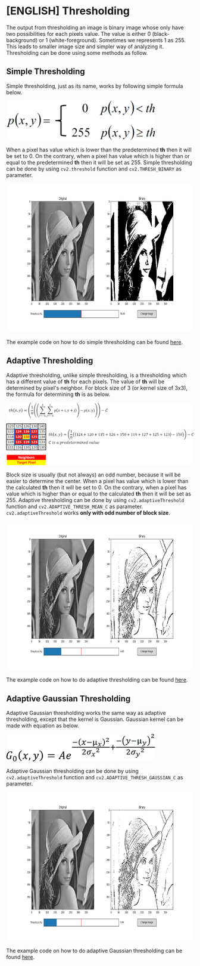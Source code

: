 # [ENGLISH] Thresholding

The output from thresholding an image is binary image whose only have two possibilities for each pixels value. The value is either 0 (black-background) or 1 (white-foreground). Sometimes we represents 1 as 255. This leads to smaller image size and simpler way of analyzing it. Thresholding can be done using some methods as follow.

## Simple Thresholding
Simple thresholding, just as its name, works by following simple formula below.

<img src="/images/simpleThresholdingFormula.png" width="400">

When a pixel has value which is lower than the predetermined **th** then it will be set to 0. On the contrary, when a pixel has value which is higher than or equal to the predetermined **th** then it will be set as 255. Simple thresholding can be done by using ```cv2.threshold``` function and ```cv2.THRESH_BINARY``` as parameter.

<img src="/images/simpleThresholding.png" height="400">

The example code on how to do simple thresholding can be found [here](/08_Image_Processing/Thresholding/simpleThresholding).

## Adaptive Thresholding
Adaptive thresholding, unlike simple thresholding, is a thresholding which has a different value of **th** for each pixels. The value of **th** will be determined by pixel's neighbor. For block size of 3 (or kernel size of 3x3), the formula for determining **th** is as below.

<img src="/images/adaptThresholdingFormula.png" width="800">

Block size is usually (but not always) an odd number, because it will be easier to determine the center. When a pixel has value which is lower than the calculated **th** then it will be set to 0. On the contrary, when a pixel has value which is higher than or equal to the calculated **th** then it will be set as 255. Adaptive thresholding can be done by using ```cv2.adaptiveThreshold``` function and ```cv2.ADAPTIVE_THRESH_MEAN_C``` as parameter. ```cv2.adaptiveThreshold``` works **only with odd number of block size**.

<img src="/images/adaptiveThresholding.png" height="400">

The example code on how to do adaptive thresholding can be found [here](/08_Image_Processing/Thresholding/adaptiveThresholding).

## Adaptive Gaussian Thresholding
Adaptive Gaussian thresholding works the same way as adaptive thresholding, except that the kernel is Gaussian. Gaussian kernel can be made with equation as below.

<img src="/images/gaussianKernelFormula.png" width="400">

Adaptive Gaussian thresholding can be done by using ```cv2.adaptiveThreshold``` function and ```cv2.ADAPTIVE_THRESH_GAUSSIAN_C``` as parameter.

<img src="/images/adaptiveGaussianThresholding.png" height="400">

The example code on how to do adaptive Gaussian thresholding can be found [here](/08_Image_Processing/Thresholding/adaptiveGaussianThresholding).
